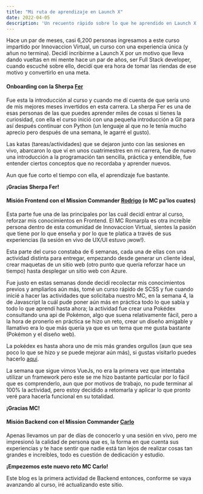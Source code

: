 ```yaml
---
title: "Mi ruta de aprendizaje en Launch X"
date: 2022-04-05
description: 'Un recuento rápido sobre lo que he aprendido en Launch X'
---
```


Hace un par de meses, casi 6,200 personas ingresamos a este curso impartido por Innovaccion Virtual, un curso con una experiencia única (y añun no termina).
Decidí incribirme a Launch X por un motivo que lleva dando vueltas en mi mente hace un par de años, ser Full Stack developer, cuando escuché sobre ello, decidí que era hora de tomar las riendas de ese motivo y convertirlo en una meta.

#### Onboarding con la Sherpa [Fer](https://github.com/FernandaOchoa)
Fue esta la introducción al curso y cuando me dí cuenta de que sería uno de mis mejores meses invertidos en esta carrera.
La sherpa Fer es una de esas personas de las que puedes aprender miles de cosas si tienes la curiosidad, con ella el curso inició con una pequeña introducción a Git para así después continuar con Python (un lenguaje al que no le tenía mucho aprecio pero después de una semana, le agarré el gusto).

Las katas (tareas/actividades) que se dejaron junto con las sesiones en vivo, abarcaron lo que ví en unos cuatrimestres en mi carrera, fue de nuevo una introducción a la programación tan sencilla, práctica y entendible, fue entender ciertos conceptos que no recordaba y aprender nuevos.

Aun que fue corto el tiempo con ella, el aprendizaje fue bastante. 

**¡Gracias Sherpa Fer!**

#### Misión Frontend con el Mission Commander [Rodrigo](https://github.com/romarpla) (o MC pa'los cuates)
Esta parte fue una de las principales por las cuál decidí entrar al curso, reforzar mis conocimientos en Frontend.
El MC Romarpla es otra increíble persona dentro de esta comunidad de Innovaccion Virtual, sientes la pasión que tiene por lo que enseña y por lo que te platica a través de sus experiencias (la sesión en vivo de UX/UI estuvo ¡wow!).

Esta parte del curso constaba de 6 semanas, cada una de ellas con una actividad distinta para entregar, empezando desde generar un cliente ideal, crear maquetas de un sitio web (otro punto que quería reforzar hace un tiempo) hasta desplegar un sitio web con Azure.

Fue justo en estas semanas donde decidí recolectar mis conocimientos previos y ampliarlos aún más, tomé un curso rápido de SCSS y fue cuando inicié a hacer las actividades que solicitaba nuestro MC, en la semana 4, la de Javascript la cuál pude poner aún más en práctica todo lo que sabía y todo lo que aprendí hasta ahora; la actividad fue crear una Pokédex consultando una api de Pokémon, algo que suena relativamente fácil, pero a la hora de pronerlo en práctica se hizo un reto, crear un diseño amigable y llamativo era lo que más quería ya que es un tema que me gusta bastante (Pokémon y el diseño web).

La pokédex es hasta ahora uno de mis más grandes orgullos (aun que sea poco lo que se hizo y se puede mejorar aún más), si gustas visitarlo puedes hacerlo [aquí](https://dev-luissm-pokedex.netlify.app/).

La semana que sigue vimos VueJs, no era la primera vez que intentaba utilizar un framework pero este se me hizo bastante particular por lo fácil que es comprenderlo, aun que por motivos de trabajo, no pude terminar al 100% la actividad, pero estoy decidido a retomarla y aplicar lo que pronto veré para hacerla funcional en su totalidad. 

**¡Gracias MC!**

#### Misión Backend con el Mission Commander [Carlo](https://github.com/carlogilmar)
Apenas llevamos un par de días de conocerlo y una sesión en vivo, pero me impresionó la calidad de persona que es, la forma en que cuenta sus experiencias y te hace sentir que nadie está tan lejos de realizar cosas tan grandes e increíbles, todo es cuestión de dedicación y estudio.

**¡Empezemos este nuevo reto MC Carlo!**

Este blog es la primera actividad de Backend entonces, conforme se vaya avanzando al curso, iré actualizando este sitio.
